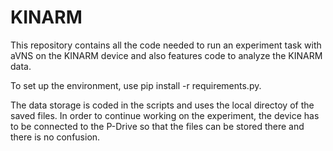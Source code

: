 # KINARM
This repository contains all the code needed to run an experiment task with aVNS on the KINARM device and also features code to analyze the KINARM data.

To set up the environment, use pip install -r requirements.py.

The data storage is coded in the scripts and uses the local directoy of the saved files. In order to continue working on the experiment,
the device has to be connected to the P-Drive so that the files can be stored there and there is no confusion.
